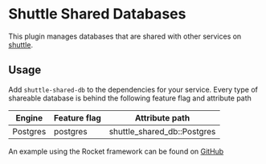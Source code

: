 # Shuttle Shared Databases
This plugin manages databases that are shared with other services on [shuttle](https://www.shuttle.rs).

## Usage
Add `shuttle-shared-db` to the dependencies for your service. Every type of shareable database is behind the following feature flag and attribute path

| Engine   | Feature flag | Attribute path            |
|----------|--------------|---------------------------|
| Postgres | postgres     | shuttle_shared_db::Postgres |

An example using the Rocket framework can be found on [GitHub](https://github.com/getsynth/shuttle/tree/main/examples/rocket/postgres)

